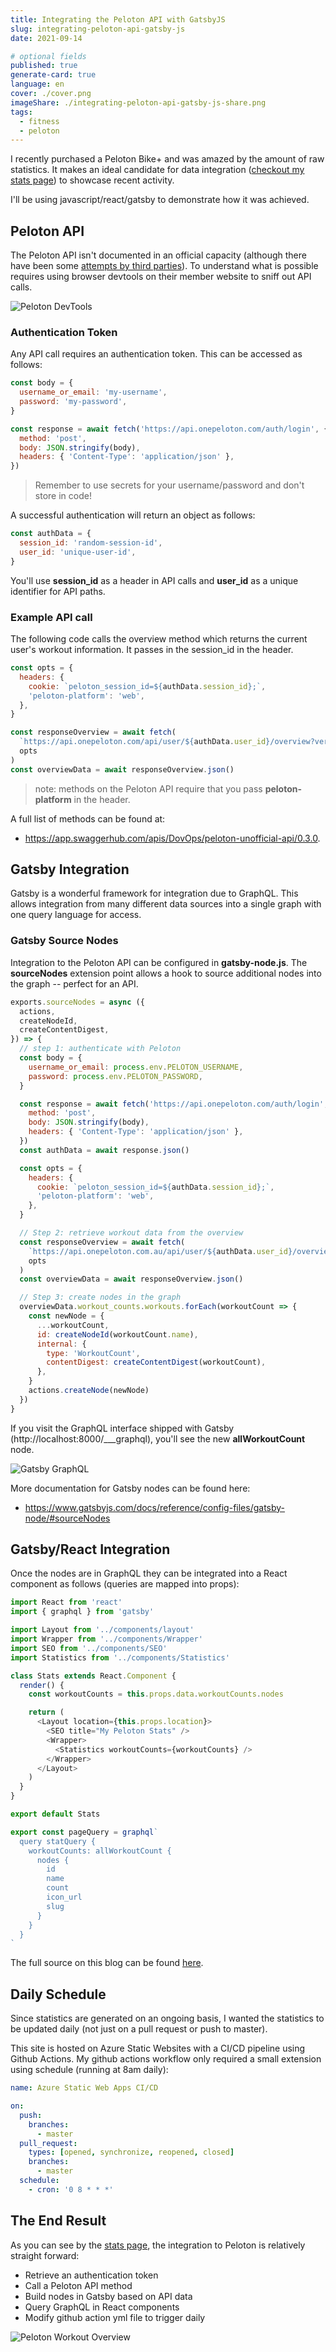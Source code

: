 ```yaml
---
title: Integrating the Peloton API with GatsbyJS
slug: integrating-peloton-api-gatsby-js
date: 2021-09-14

# optional fields
published: true
generate-card: true
language: en
cover: ./cover.png
imageShare: ./integrating-peloton-api-gatsby-js-share.png
tags:
  - fitness
  - peloton
---
```


I recently purchased a Peloton Bike+ and was amazed by the amount of raw statistics. It makes an ideal candidate for data integration ([checkout my stats page](/stats)) to showcase recent activity.

I'll be using javascript/react/gatsby to demonstrate how it was achieved.

## Peloton API

The Peloton API isn't documented in an official capacity (although there have been some [attempts by third parties](https://app.swaggerhub.com/apis/DovOps/peloton-unofficial-api/0.3.0)). To understand what is possible requires using browser devtools on their member website to sniff out API calls.

![Peloton DevTools](./devtools.png)

### Authentication Token

Any API call requires an authentication token. This can be accessed as follows:

```javascript
const body = {
  username_or_email: 'my-username',
  password: 'my-password',
}

const response = await fetch('https://api.onepeloton.com/auth/login', {
  method: 'post',
  body: JSON.stringify(body),
  headers: { 'Content-Type': 'application/json' },
})
```

> Remember to use secrets for your username/password and don't store in code!

A successful authentication will return an object as follows:

```javascript
const authData = {
  session_id: 'random-session-id',
  user_id: 'unique-user-id',
}
```

You'll use **session_id** as a header in API calls and **user_id** as a unique identifier for API paths.

### Example API call

The following code calls the overview method which returns the current user's workout information. It passes in the session_id in the header.

```javascript
const opts = {
  headers: {
    cookie: `peloton_session_id=${authData.session_id};`,
    'peloton-platform': 'web',
  },
}

const responseOverview = await fetch(
  `https://api.onepeloton.com/api/user/${authData.user_id}/overview?version=2`,
  opts
)
const overviewData = await responseOverview.json()
```

> note: methods on the Peloton API require that you pass **peloton-platform** in the header.

A full list of methods can be found at:

- https://app.swaggerhub.com/apis/DovOps/peloton-unofficial-api/0.3.0.

## Gatsby Integration

Gatsby is a wonderful framework for integration due to GraphQL. This allows integration from many different data sources into a single graph with one query language for access.

### Gatsby Source Nodes

Integration to the Peloton API can be configured in **gatsby-node.js**. The **sourceNodes** extension point allows a hook to source additional nodes into the graph -- perfect for an API.

```javascript
exports.sourceNodes = async ({
  actions,
  createNodeId,
  createContentDigest,
}) => {
  // step 1: authenticate with Peloton
  const body = {
    username_or_email: process.env.PELOTON_USERNAME,
    password: process.env.PELOTON_PASSWORD,
  }

  const response = await fetch('https://api.onepeloton.com/auth/login', {
    method: 'post',
    body: JSON.stringify(body),
    headers: { 'Content-Type': 'application/json' },
  })
  const authData = await response.json()

  const opts = {
    headers: {
      cookie: `peloton_session_id=${authData.session_id};`,
      'peloton-platform': 'web',
    },
  }

  // Step 2: retrieve workout data from the overview
  const responseOverview = await fetch(
    `https://api.onepeloton.com.au/api/user/${authData.user_id}/overview?version=1`,
    opts
  )
  const overviewData = await responseOverview.json()

  // Step 3: create nodes in the graph
  overviewData.workout_counts.workouts.forEach(workoutCount => {
    const newNode = {
      ...workoutCount,
      id: createNodeId(workoutCount.name),
      internal: {
        type: 'WorkoutCount',
        contentDigest: createContentDigest(workoutCount),
      },
    }
    actions.createNode(newNode)
  })
}
```

If you visit the GraphQL interface shipped with Gatsby (http://localhost:8000/\_\_\_graphql), you'll see the new **allWorkoutCount** node.

![Gatsby GraphQL](./graphql.png)

More documentation for Gatsby nodes can be found here:

- https://www.gatsbyjs.com/docs/reference/config-files/gatsby-node/#sourceNodes

## Gatsby/React Integration

Once the nodes are in GraphQL they can be integrated into a React component as follows (queries are mapped into props):

```js
import React from 'react'
import { graphql } from 'gatsby'

import Layout from '../components/layout'
import Wrapper from '../components/Wrapper'
import SEO from '../components/SEO'
import Statistics from '../components/Statistics'

class Stats extends React.Component {
  render() {
    const workoutCounts = this.props.data.workoutCounts.nodes

    return (
      <Layout location={this.props.location}>
        <SEO title="My Peloton Stats" />
        <Wrapper>
          <Statistics workoutCounts={workoutCounts} />
        </Wrapper>
      </Layout>
    )
  }
}

export default Stats

export const pageQuery = graphql`
  query statQuery {
    workoutCounts: allWorkoutCount {
      nodes {
        id
        name
        count
        icon_url
        slug
      }
    }
  }
`
```

The full source on this blog can be found [here](https://github.com/sjmcculloch/smblogv2).

## Daily Schedule

Since statistics are generated on an ongoing basis, I wanted the statistics to be updated daily (not just on a pull request or push to master).

This site is hosted on Azure Static Websites with a CI/CD pipeline using Github Actions. My github actions workflow only required a small extension using schedule (running at 8am daily):

```yml
name: Azure Static Web Apps CI/CD

on:
  push:
    branches:
      - master
  pull_request:
    types: [opened, synchronize, reopened, closed]
    branches:
      - master
  schedule:
    - cron: '0 8 * * *'
```

## The End Result

As you can see by the [stats page](/stats), the integration to Peloton is relatively straight forward:

- Retrieve an authentication token
- Call a Peloton API method
- Build nodes in Gatsby based on API data
- Query GraphQL in React components
- Modify github action yml file to trigger daily

![Peloton Workout Overview](./workout-overview.png)
